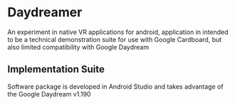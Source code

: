 # Daydreamer
An experiment in native VR applications for android, application in intended to be a technical demonstration suite for use
with Google Cardboard, but also limited compatibility with Google Daydream

## Implementation Suite
Software package is developed in Android Studio and takes advantage of the Google Daydream v1.190
